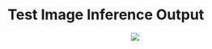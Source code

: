 # Test Image Inference Output

<p align="center">
<img src="https://user-images.githubusercontent.com/49896157/156167864-5e40f07a-65f0-4add-bb60-96bc3780871f.PNG">
</p>

